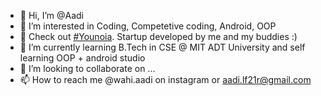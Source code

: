 - 👋 Hi, I’m @Aadi
- 👀 I’m interested in Coding, Competetive coding, Android, OOP
- 👀 Check out [#Younoia](https://www.instagram.com/younoia.in/). Startup developed by me and my buddies :)
- 🌱 I’m currently learning B.Tech in CSE @ MIT ADT University and self learning OOP + android studio
- 💞️ I’m looking to collaborate on ...
- 📫 How to reach me @wahi.aadi on instagram or aadi.lf21r@gmail.com 
